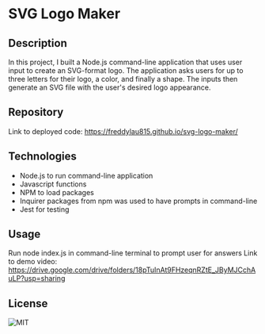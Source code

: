# SVG Logo Maker

## Description
In this project, I built a Node.js command-line application that uses user input to create an SVG-format logo. The application asks users for up to three letters for their logo, a color, and finally a shape. The inputs then generate an SVG file with the user's desired logo appearance. 

## Repository
Link to deployed code: https://freddylau815.github.io/svg-logo-maker/

## Technologies
 - Node.js to run command-line application
 - Javascript functions 
 - NPM to load packages
 - Inquirer packages from npm was used to have prompts in command-line
 - Jest for testing

## Usage
Run node index.js in command-line terminal to prompt user for answers
Link to demo video: https://drive.google.com/drive/folders/18pTuInAt9FHzeqnRZtE_JByMJCchAuLP?usp=sharing 

## License
![MIT](https://img.shields.io/badge/license-MIT-brightgreen.svg)